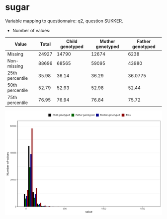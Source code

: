 # sugar
Variable mapping to questionnaire: q2, question SUKKER.
- Number of values:

| Value | Total | Child genotyped | Mother genotyped | Father genotyped |
| ----- | ----- | --------------- | ---------------- | ---------------- |
| Missing | 24927 | 14790 | 12674 | 6238 |
| Non-missing | 88696 | 68565 | 59095 | 43980 |
| 25th percentile | 35.98 | 36.14 | 36.29 | 36.0775 |
| 50th percentile | 52.79 | 52.93 | 52.98 | 52.44 |
| 75th percentile | 76.95 | 76.94 | 76.84 | 75.72 |



![](sugar_n.png)



